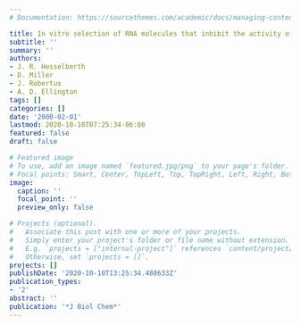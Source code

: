 ```yaml
---
# Documentation: https://sourcethemes.com/academic/docs/managing-content/

title: In vitro selection of RNA molecules that inhibit the activity of ricin A-chain
subtitle: ''
summary: ''
authors:
- J. R. Hesselberth
- D. Miller
- J. Robertus
- A. D. Ellington
tags: []
categories: []
date: '2000-02-01'
lastmod: 2020-10-10T07:25:34-06:00
featured: false
draft: false

# Featured image
# To use, add an image named `featured.jpg/png` to your page's folder.
# Focal points: Smart, Center, TopLeft, Top, TopRight, Left, Right, BottomLeft, Bottom, BottomRight.
image:
  caption: ''
  focal_point: ''
  preview_only: false

# Projects (optional).
#   Associate this post with one or more of your projects.
#   Simply enter your project's folder or file name without extension.
#   E.g. `projects = ["internal-project"]` references `content/project/deep-learning/index.md`.
#   Otherwise, set `projects = []`.
projects: []
publishDate: '2020-10-10T13:25:34.480633Z'
publication_types:
- '2'
abstract: ''
publication: '*J Biol Chem*'
---
```

